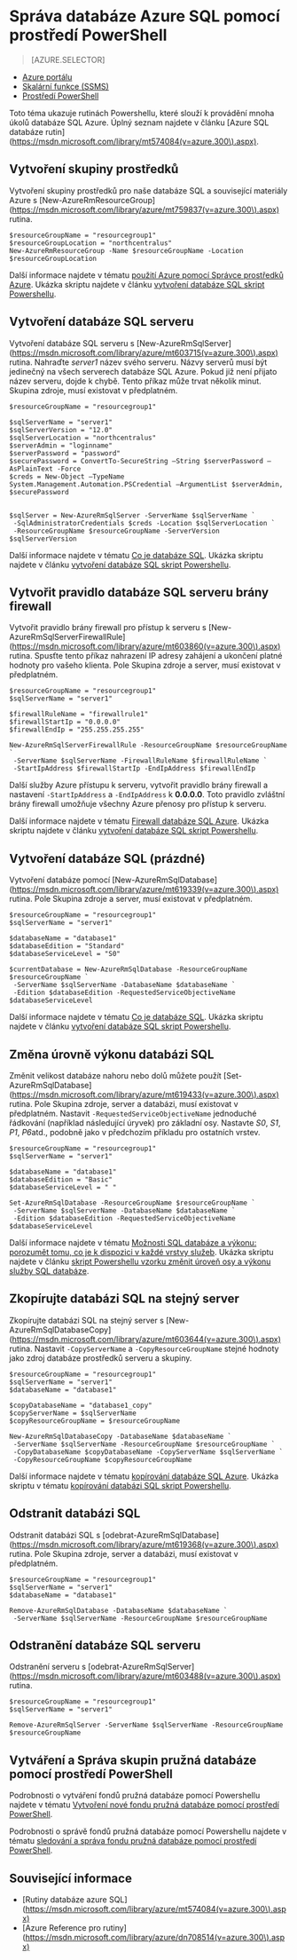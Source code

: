 <properties
    pageTitle="Správa databáze Azure SQL pomocí prostředí PowerShell | Microsoft Azure"
    description="Azure SQL databáze Správa prostřednictvím Powershellu."
    services="sql-database"
    documentationCenter=""
    authors="stevestein"
    manager="jhubbard"
    editor="monicar"/>

<tags
    ms.service="sql-database"
    ms.workload="data-management"
    ms.tgt_pltfrm="na"
    ms.devlang="na"
    ms.topic="article"
    ms.date="09/13/2016"
    ms.author="sstein"/>

# <a name="manage-azure-sql-database-with-powershell"></a>Správa databáze Azure SQL pomocí prostředí PowerShell


> [AZURE.SELECTOR]
- [Azure portálu](sql-database-manage-portal.md)
- [Skalární funkce (SSMS)](sql-database-manage-azure-ssms.md)
- [Prostředí PowerShell](sql-database-manage-powershell.md)

Toto téma ukazuje rutinách Powershellu, které slouží k provádění mnoha úkolů databáze SQL Azure. Úplný seznam najdete v článku [Azure SQL databáze rutin] (https://msdn.microsoft.com/library/mt574084(v=azure.300\).aspx).


## <a name="create-a-resource-group"></a>Vytvoření skupiny prostředků

Vytvoření skupiny prostředků pro naše databáze SQL a související materiály Azure s [New-AzureRmResourceGroup] (https://msdn.microsoft.com/library/azure/mt759837(v=azure.300\).aspx) rutina.

```
$resourceGroupName = "resourcegroup1"
$resourceGroupLocation = "northcentralus"
New-AzureRmResourceGroup -Name $resourceGroupName -Location $resourceGroupLocation
```

Další informace najdete v tématu [použití Azure pomocí Správce prostředků Azure](../powershell-azure-resource-manager.md).
Ukázka skriptu najdete v článku [vytvoření databáze SQL skript Powershellu](sql-database-get-started-powershell.md#create-a-sql-database-powershell-script).

## <a name="create-a-sql-database-server"></a>Vytvoření databáze SQL serveru

Vytvoření databáze SQL serveru s [New-AzureRmSqlServer] (https://msdn.microsoft.com/library/azure/mt603715(v=azure.300\).aspx) rutina. Nahraďte *server1* název svého serveru. Názvy serverů musí být jedinečný na všech serverech databáze SQL Azure. Pokud již není přijato název serveru, dojde k chybě. Tento příkaz může trvat několik minut. Skupina zdroje, musí existovat v předplatném.

```
$resourceGroupName = "resourcegroup1"

$sqlServerName = "server1"
$sqlServerVersion = "12.0"
$sqlServerLocation = "northcentralus"
$serverAdmin = "loginname"
$serverPassword = "password" 
$securePassword = ConvertTo-SecureString –String $serverPassword –AsPlainText -Force
$creds = New-Object –TypeName System.Management.Automation.PSCredential –ArgumentList $serverAdmin, $securePassword
    

$sqlServer = New-AzureRmSqlServer -ServerName $sqlServerName `
 -SqlAdministratorCredentials $creds -Location $sqlServerLocation `
 -ResourceGroupName $resourceGroupName -ServerVersion $sqlServerVersion
```

Další informace najdete v tématu [Co je databáze SQL](sql-database-technical-overview.md). Ukázka skriptu najdete v článku [vytvoření databáze SQL skript Powershellu](sql-database-get-started-powershell.md#create-a-sql-database-powershell-script).


## <a name="create-a-sql-database-server-firewall-rule"></a>Vytvořit pravidlo databáze SQL serveru brány firewall

Vytvořit pravidlo brány firewall pro přístup k serveru s [New-AzureRmSqlServerFirewallRule] (https://msdn.microsoft.com/library/azure/mt603860(v=azure.300\).aspx) rutina. Spusťte tento příkaz nahrazení IP adresy zahájení a ukončení platné hodnoty pro vašeho klienta. Pole Skupina zdroje a server, musí existovat v předplatném.

```
$resourceGroupName = "resourcegroup1"
$sqlServerName = "server1"

$firewallRuleName = "firewallrule1"
$firewallStartIp = "0.0.0.0"
$firewallEndIp = "255.255.255.255"

New-AzureRmSqlServerFirewallRule -ResourceGroupName $resourceGroupName `
 -ServerName $sqlServerName -FirewallRuleName $firewallRuleName `
 -StartIpAddress $firewallStartIp -EndIpAddress $firewallEndIp
```

Další služby Azure přístupu k serveru, vytvořit pravidlo brány firewall a nastavení `-StartIpAddress` a `-EndIpAddress` k **0.0.0.0**. Toto pravidlo zvláštní brány firewall umožňuje všechny Azure přenosy pro přístup k serveru.

Další informace najdete v tématu [Firewall databáze SQL Azure](https://msdn.microsoft.com/library/azure/ee621782.aspx). Ukázka skriptu najdete v článku [vytvoření databáze SQL skript Powershellu](sql-database-get-started-powershell.md#create-a-sql-database-powershell-script).


## <a name="create-a-sql-database-blank"></a>Vytvoření databáze SQL (prázdné)

Vytvoření databáze pomocí [New-AzureRmSqlDatabase] (https://msdn.microsoft.com/library/azure/mt619339(v=azure.300\).aspx) rutina. Pole Skupina zdroje a server, musí existovat v předplatném. 

```
$resourceGroupName = "resourcegroup1"
$sqlServerName = "server1"

$databaseName = "database1"
$databaseEdition = "Standard"
$databaseServiceLevel = "S0"

$currentDatabase = New-AzureRmSqlDatabase -ResourceGroupName $resourceGroupName `
 -ServerName $sqlServerName -DatabaseName $databaseName `
 -Edition $databaseEdition -RequestedServiceObjectiveName $databaseServiceLevel
```

Další informace najdete v tématu [Co je databáze SQL](sql-database-technical-overview.md). Ukázka skriptu najdete v článku [vytvoření databáze SQL skript Powershellu](sql-database-get-started-powershell.md#create-a-sql-database-powershell-script).


## <a name="change-the-performance-level-of-a-sql-database"></a>Změna úrovně výkonu databázi SQL

Změnit velikost databáze nahoru nebo dolů můžete použít [Set-AzureRmSqlDatabase] (https://msdn.microsoft.com/library/azure/mt619433(v=azure.300\).aspx) rutina. Pole Skupina zdroje, server a databázi, musí existovat v předplatném. Nastavit `-RequestedServiceObjectiveName` jednoduché řádkování (například následující úryvek) pro základní osy. Nastavte *S0*, *S1*, *P1*, *P6*atd., podobně jako v předchozím příkladu pro ostatních vrstev.

```
$resourceGroupName = "resourcegroup1"
$sqlServerName = "server1"

$databaseName = "database1"
$databaseEdition = "Basic"
$databaseServiceLevel = " "

Set-AzureRmSqlDatabase -ResourceGroupName $resourceGroupName `
 -ServerName $sqlServerName -DatabaseName $databaseName `
 -Edition $databaseEdition -RequestedServiceObjectiveName $databaseServiceLevel
```

Další informace najdete v tématu [Možnosti SQL databáze a výkonu: porozumět tomu, co je k dispozici v každé vrstvy služeb](sql-database-service-tiers.md). Ukázka skriptu najdete v článku [skript Powershellu vzorku změnit úroveň osy a výkonu služby SQL databáze](sql-database-scale-up-powershell.md#sample-powershell-script-to-change-the-service-tier-and-performance-level-of-your-sql-database).

## <a name="copy-a-sql-database-to-the-same-server"></a>Zkopírujte databázi SQL na stejný server

Zkopírujte databázi SQL na stejný server s [New-AzureRmSqlDatabaseCopy] (https://msdn.microsoft.com/library/azure/mt603644(v=azure.300\).aspx) rutina. Nastavit `-CopyServerName` a `-CopyResourceGroupName` stejné hodnoty jako zdroj databáze prostředků serveru a skupiny.

```
$resourceGroupName = "resourcegroup1"
$sqlServerName = "server1"
$databaseName = "database1"

$copyDatabaseName = "database1_copy"
$copyServerName = $sqlServerName
$copyResourceGroupName = $resourceGroupName

New-AzureRmSqlDatabaseCopy -DatabaseName $databaseName `
 -ServerName $sqlServerName -ResourceGroupName $resourceGroupName `
 -CopyDatabaseName $copyDatabaseName -CopyServerName $sqlServerName `
 -CopyResourceGroupName $copyResourceGroupName
```

Další informace najdete v tématu [kopírování databáze SQL Azure](sql-database-copy.md). Ukázka skriptu v tématu [kopírování databázi SQL skript Powershellu](sql-database-copy-powershell.md#example-powershell-script).


## <a name="delete-a-sql-database"></a>Odstranit databázi SQL

Odstranit databázi SQL s [odebrat-AzureRmSqlDatabase] (https://msdn.microsoft.com/library/azure/mt619368(v=azure.300\).aspx) rutina. Pole Skupina zdroje, server a databázi, musí existovat v předplatném.

```
$resourceGroupName = "resourcegroup1"
$sqlServerName = "server1"
$databaseName = "database1"

Remove-AzureRmSqlDatabase -DatabaseName $databaseName `
 -ServerName $sqlServerName -ResourceGroupName $resourceGroupName
```

## <a name="delete-a-sql-database-server"></a>Odstranění databáze SQL serveru

Odstranění serveru s [odebrat-AzureRmSqlServer] (https://msdn.microsoft.com/library/azure/mt603488(v=azure.300\).aspx) rutina.

```
$resourceGroupName = "resourcegroup1"
$sqlServerName = "server1"

Remove-AzureRmSqlServer -ServerName $sqlServerName -ResourceGroupName $resourceGroupName
```

## <a name="create-and-manage-elastic-database-pools-using-powershell"></a>Vytváření a Správa skupin pružná databáze pomocí prostředí PowerShell

Podrobnosti o vytváření fondů pružná databáze pomocí Powershellu najdete v tématu [Vytvoření nové fondu pružná databáze pomocí prostředí PowerShell](sql-database-elastic-pool-create-powershell.md).

Podrobnosti o správě fondů pružná databáze pomocí Powershellu najdete v tématu [sledování a správa fondu pružná databáze pomocí prostředí PowerShell](sql-database-elastic-pool-manage-powershell.md).



## <a name="related-information"></a>Související informace

- [Rutiny databáze azure SQL] (https://msdn.microsoft.com/library/azure/mt574084(v=azure.300\).aspx)
- [Azure Reference pro rutiny] (https://msdn.microsoft.com/library/azure/dn708514(v=azure.300\).aspx)
